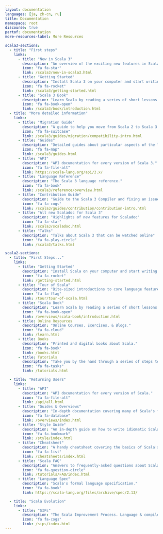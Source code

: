 ```yaml
---
layout: documentation
languages: [ja, zh-cn, ru]
title: Documentation
namespace: root
discourse: true
partof: documentation
more-resources-label: More Resources

scala3-sections:
  - title: "First steps"
    links:
      - title: "New in Scala 3"
        description: "An overview of the exciting new features in Scala 3."
        icon: "fa fa-star"
        link: /scala3/new-in-scala3.html
      - title: "Getting Started"
        description: "Install Scala 3 on your computer and start writing some Scala code!"
        icon: "fa fa-rocket"
        link: /scala3/getting-started.html
      - title: "Scala 3 Book"
        description: "Learn Scala by reading a series of short lessons."
        icon: "fa fa-book-open"
        link: /scala3/book/introduction.html
  - title: "More detailed information"
    links:
      - title: "Migration Guide"
        description: "A guide to help you move from Scala 2 to Scala 3."
        icon: "fa fa-suitcase"
        link: /scala3/guides/migration/compatibility-intro.html
      - title: "Guides"
        description: "Detailed guides about particular aspects of the language."
        icon: "fa fa-map"
        link: /scala3/guides.html
      - title: "API"
        description: "API documentation for every version of Scala 3."
        icon: "fa fa-file-alt"
        link: https://scala-lang.org/api/3.x/
      - title: "Language Reference"
        description: "The Scala 3 language reference."
        icon: "fa fa-book"
        link: /scala3/reference/overview.html
      - title: "Contribution Guide"
        description: "Guide to the Scala 3 Compiler and fixing an issue"
        icon: "fa fa-cogs"
        link: /scala3/guides/contribution/contribution-intro.html
      - title: "All new Scaladoc for Scala 3"
        description: "Highlights of new features for Scaladoc"
        icon: "fa fa-star"
        link: /scala3/scaladoc.html
      - title: "Talks"
        description: "Talks about Scala 3 that can be watched online"
        icon: "fa fa-play-circle"
        link: /scala3/talks.html

scala2-sections:
  - title: "First Steps..."
    links:
      - title: "Getting Started"
        description: "Install Scala on your computer and start writing some Scala code!"
        icon: "fa fa-rocket"
        link: /getting-started.html
      - title: "Tour of Scala"
        description: "Bite-sized introductions to core language features."
        icon: "fa fa-flag"
        link: /tour/tour-of-scala.html
      - title: "Scala Book"
        description: "Learn Scala by reading a series of short lessons."
        icon: "fa fa-book-open"
        link: /overviews/scala-book/introduction.html
      - title: Online Resources
        description: "Online Courses, Exercises, & Blogs."
        icon: "fa fa-cloud"
        link: /learn.html
      - title: Books
        description: "Printed and digital books about Scala."
        icon: "fa fa-book"
        link: /books.html
      - title: Tutorials
        description: "Take you by the hand through a series of steps to create Scala applications."
        icon: "fa fa-tasks"
        link: /tutorials.html

  - title: "Returning Users"
    links:
      - title: "API"
        description: "API documentation for every version of Scala."
        icon: "fa fa-file-alt"
        link: /api/all.html
      - title: "Guides & Overviews"
        description: "In-depth documentation covering many of Scala's features."
        icon: "fa fa-database"
        link: /overviews/index.html
      - title: "Style Guide"
        description: "An in-depth guide on how to write idiomatic Scala code."
        icon: "fa fa-bookmark"
        link: /style/index.html
      - title: "Cheatsheet"
        description: "A handy cheatsheet covering the basics of Scala's syntax."
        icon: "fa fa-list"
        link: /cheatsheets/index.html
      - title: "Scala FAQ"
        description: "Answers to frequently-asked questions about Scala."
        icon: "fa fa-question-circle"
        link: /tutorials/FAQ/index.html
      - title: "Language Spec"
        description: "Scala's formal language specification."
        icon: "fa fa-book"
        link: https://scala-lang.org/files/archive/spec/2.13/

  - title: "Scala Evolution"
    links:
      - title: "SIPs"
        description: "The Scala Improvement Process. Language & compiler evolution."
        icon: "fa fa-cogs"
        link: /sips/index.html
---
```

